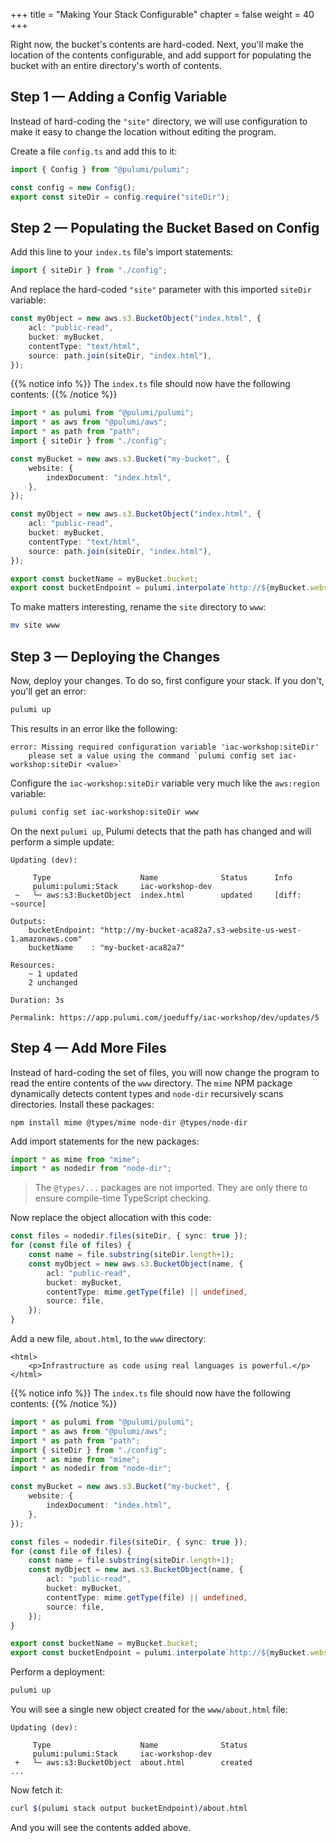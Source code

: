 +++
title = "Making Your Stack Configurable"
chapter = false
weight = 40
+++

Right now, the bucket's contents are hard-coded. Next, you'll make the location of the contents configurable, and add support for populating the bucket with an entire directory's worth of contents.

## Step 1 &mdash; Adding a Config Variable

Instead of hard-coding the `"site"` directory, we will use configuration to make it easy to change the location without editing the program.

Create a file `config.ts` and add this to it:

```typescript
import { Config } from "@pulumi/pulumi";

const config = new Config();
export const siteDir = config.require("siteDir");
```

## Step 2 &mdash; Populating the Bucket Based on Config

Add this line to your `index.ts` file's import statements:

```typescript
import { siteDir } from "./config";
```

And replace the hard-coded `"site"` parameter with this imported `siteDir` variable:

```typescript
const myObject = new aws.s3.BucketObject("index.html", {
    acl: "public-read",
    bucket: myBucket,
    contentType: "text/html",
    source: path.join(siteDir, "index.html"),
});
```

{{% notice info %}}
The `index.ts` file should now have the following contents:
{{% /notice %}}
```typescript
import * as pulumi from "@pulumi/pulumi";
import * as aws from "@pulumi/aws";
import * as path from "path";
import { siteDir } from "./config";

const myBucket = new aws.s3.Bucket("my-bucket", {
    website: {
        indexDocument: "index.html",
    },
});

const myObject = new aws.s3.BucketObject("index.html", {
    acl: "public-read",
    bucket: myBucket,
    contentType: "text/html",
    source: path.join(siteDir, "index.html"),
});

export const bucketName = myBucket.bucket;
export const bucketEndpoint = pulumi.interpolate`http://${myBucket.websiteEndpoint}`;
```

To make matters interesting, rename the `site` directory to `www`:

```bash
mv site www
```

## Step 3 &mdash; Deploying the Changes

Now, deploy your changes. To do so, first configure your stack. If you don't, you'll get an error:

```bash
pulumi up
```

This results in an error like the following:

```
error: Missing required configuration variable 'iac-workshop:siteDir'
    please set a value using the command `pulumi config set iac-workshop:siteDir <value>`
```

Configure the `iac-workshop:siteDir` variable very much like the `aws:region` variable:

```bash
pulumi config set iac-workshop:siteDir www
```

On the next `pulumi up`, Pulumi detects that the path has changed and will perform a simple update:

```
Updating (dev):

     Type                    Name              Status      Info
     pulumi:pulumi:Stack     iac-workshop-dev
 ~   └─ aws:s3:BucketObject  index.html        updated     [diff: ~source]

Outputs:
    bucketEndpoint: "http://my-bucket-aca82a7.s3-website-us-west-1.amazonaws.com"
    bucketName    : "my-bucket-aca82a7"

Resources:
    ~ 1 updated
    2 unchanged

Duration: 3s

Permalink: https://app.pulumi.com/joeduffy/iac-workshop/dev/updates/5
```

## Step 4 &mdash; Add More Files

Instead of hard-coding the set of files, you will now change the program to read the entire contents of the `www` directory. The `mime` NPM package dynamically detects content types and `node-dir` recursively scans directories. Install these packages:

```
npm install mime @types/mime node-dir @types/node-dir
```

Add import statements for the new packages:

```typescript
import * as mime from "mime";
import * as nodedir from "node-dir";
```

> The `@types/...` packages are not imported. They are only there to ensure compile-time TypeScript checking.

Now replace the object allocation with this code:

```typescript
const files = nodedir.files(siteDir, { sync: true });
for (const file of files) {
    const name = file.substring(siteDir.length+1);
    const myObject = new aws.s3.BucketObject(name, {
        acl: "public-read",
        bucket: myBucket,
        contentType: mime.getType(file) || undefined,
        source: file,     
    });
}
```

Add a new file, `about.html`, to the `www` directory:

```
<html>
    <p>Infrastructure as code using real languages is powerful.</p>
</html>
```

{{% notice info %}}
The `index.ts` file should now have the following contents:
{{% /notice %}}
```typescript
import * as pulumi from "@pulumi/pulumi";
import * as aws from "@pulumi/aws";
import * as path from "path";
import { siteDir } from "./config";
import * as mime from "mime";
import * as nodedir from "node-dir";

const myBucket = new aws.s3.Bucket("my-bucket", {
    website: {
        indexDocument: "index.html",
    },
});

const files = nodedir.files(siteDir, { sync: true });
for (const file of files) {
    const name = file.substring(siteDir.length+1);
    const myObject = new aws.s3.BucketObject(name, {
        acl: "public-read",
        bucket: myBucket,
        contentType: mime.getType(file) || undefined,
        source: file,
    });
}

export const bucketName = myBucket.bucket;
export const bucketEndpoint = pulumi.interpolate`http://${myBucket.websiteEndpoint}`;
```

Perform a deployment:

```bash
pulumi up
```

You will see a single new object created for the `www/about.html` file:

```
Updating (dev):

     Type                    Name              Status
     pulumi:pulumi:Stack     iac-workshop-dev
 +   └─ aws:s3:BucketObject  about.html        created
...
```

Now fetch it:

```bash
curl $(pulumi stack output bucketEndpoint)/about.html
```

And you will see the contents added above.

